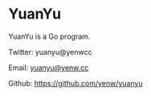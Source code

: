 # YuanYu

YuanYu is a Go program.

Twitter: yuanyu@yenwcc

Email: yuanyu@yenw.cc

Github: https://github.com/yenw/yuanyu
